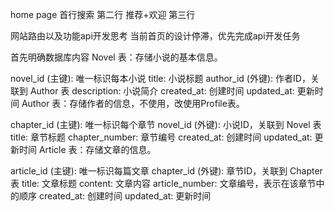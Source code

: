 home page
首行搜索
第二行
推荐+欢迎
第三行

网站路由以及功能api开发思考
当前首页的设计停滞，优先完成api开发任务

首先明确数据库内容
Novel 表：存储小说的基本信息。

novel_id (主键): 唯一标识每本小说
title: 小说标题
author_id (外键): 作者ID，关联到 Author 表
description: 小说简介
created_at: 创建时间
updated_at: 更新时间
Author 表：存储作者的信息，不使用，改使用Profile表。


chapter_id (主键): 唯一标识每个章节
novel_id (外键): 小说ID，关联到 Novel 表
title: 章节标题
chapter_number: 章节编号
created_at: 创建时间
updated_at: 更新时间
Article 表：存储文章的信息。

article_id (主键): 唯一标识每篇文章
chapter_id (外键): 章节ID，关联到 Chapter 表
title: 文章标题
content: 文章内容
article_number: 文章编号，表示在该章节中的顺序
created_at: 创建时间
updated_at: 更新时间